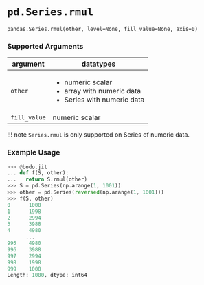 # `pd.Series.rmul`

`pandas.Series.rmul(other, level=None, fill_value=None, axis=0)`

### Supported Arguments

| argument | datatypes |
|-------------------------------|------------------------------------------------------------------------------------------------------------|
| `other` | <ul><li> numeric scalar </li><li> array with numeric data </li><li> Series with numeric data </li></ul> |
| `fill_value` | numeric scalar |

!!! note
`Series.rmul` is only supported on Series of numeric data.

### Example Usage

```py
>>> @bodo.jit
... def f(S, other):
...   return S.rmul(other)
>>> S = pd.Series(np.arange(1, 1001))
>>> other = pd.Series(reversed(np.arange(1, 1001)))
>>> f(S, other)
0      1000
1      1998
2      2994
3      3988
4      4980
      ...
995    4980
996    3988
997    2994
998    1998
999    1000
Length: 1000, dtype: int64
```
